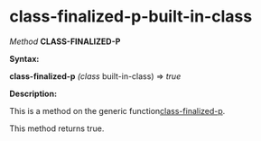 class-finalized-p-built-in-class
================================

*Method* **CLASS-FINALIZED-P**

**Syntax:**

**class-finalized-p** *(class* built-in-class) => *true*

**Description:**

This is a method on the generic function[class-finalized-p](/docs/meta-object-protocol/class-finalized-p).

This method returns true.
